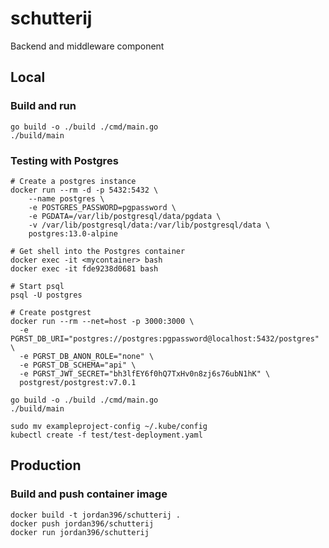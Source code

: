 # schutterij
Backend and middleware component

## Local
### Build and run
```
go build -o ./build ./cmd/main.go
./build/main
```

### Testing with Postgres
```
# Create a postgres instance
docker run --rm -d -p 5432:5432 \
    --name postgres \
    -e POSTGRES_PASSWORD=pgpassword \
    -e PGDATA=/var/lib/postgresql/data/pgdata \
    -v /var/lib/postgresql/data:/var/lib/postgresql/data \
    postgres:13.0-alpine

# Get shell into the Postgres container
docker exec -it <mycontainer> bash
docker exec -it fde9238d0681 bash

# Start psql
psql -U postgres

# Create postgrest
docker run --rm --net=host -p 3000:3000 \
  -e PGRST_DB_URI="postgres://postgres:pgpassword@localhost:5432/postgres" \
  -e PGRST_DB_ANON_ROLE="none" \
  -e PGRST_DB_SCHEMA="api" \
  -e PGRST_JWT_SECRET="bh3lfEY6f0hQ7TxHv0n8zj6s76ubN1hK" \
  postgrest/postgrest:v7.0.1

go build -o ./build ./cmd/main.go
./build/main

sudo mv exampleproject-config ~/.kube/config
kubectl create -f test/test-deployment.yaml
```

## Production
### Build and push container image
```
docker build -t jordan396/schutterij .
docker push jordan396/schutterij
docker run jordan396/schutterij
```